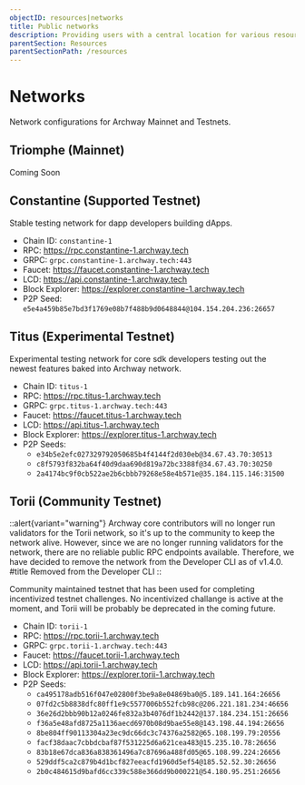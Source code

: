 ```yaml
---
objectID: resources|networks
title: Public networks
description: Providing users with a central location for various resources to help with connecting and interacting with the networks within the Archway ecosystem
parentSection: Resources
parentSectionPath: /resources
---
```


# Networks

Network configurations for Archway Mainnet and Testnets.

## Triomphe (Mainnet)

Coming Soon 

## Constantine (Supported Testnet)

Stable testing network for dapp developers building dApps.

- Chain ID: `constantine-1`
- RPC: https://rpc.constantine-1.archway.tech
- GRPC: `grpc.constantine-1.archway.tech:443`
- Faucet: https://faucet.constantine-1.archway.tech
- LCD: https://api.constantine-1.archway.tech
- Block Explorer: https://explorer.constantine-1.archway.tech
- P2P Seed: `e5e4a459b85e7bd3f1769e08b7f488b9d0648844@104.154.204.236:26657`


## Titus (Experimental Testnet)

Experimental testing network for core sdk developers testing out the newest features baked into Archway network.

- Chain ID: `titus-1`
- RPC: https://rpc.titus-1.archway.tech
- GRPC: `grpc.titus-1.archway.tech:443`
- Faucet: https://faucet.titus-1.archway.tech
- LCD: https://api.titus-1.archway.tech
- Block Explorer: https://explorer.titus-1.archway.tech
- P2P Seeds:
    - `e34b5e2efc027329792050685b4f4144f2d030eb@34.67.43.70:30513`
    - `c8f5793f832ba64f40d9daa690d819a72bc3388f@34.67.43.70:30250`
    - `2a4174bc9f0cb522ae2b6cbbb79268e58e4b571e@35.184.115.146:31500`


## Torii (Community Testnet)

::alert{variant="warning"}
Archway core contributors will no longer run validators for the Torii network, so it's up to the community to keep the network alive. However, since we are no longer running validators for the network, there are no reliable public RPC endpoints available. Therefore, we have decided to remove the network from the Developer CLI as of v1.4.0.
#title
Removed from the Developer CLI
::

Community maintained testnet that has been used for completing incentivized testnet challenges. No incentivized challange is active at the moment, and Torii will be probably be deprecated in the coming future.

- Chain ID: `torii-1`
- RPC: https://rpc.torii-1.archway.tech
- GRPC: `grpc.torii-1.archway.tech:443`
- Faucet: https://faucet.torii-1.archway.tech
- LCD: https://api.torii-1.archway.tech
- Block Explorer: https://explorer.torii-1.archway.tech
- P2P Seeds: 
    - `ca495178adb516f047e02800f3be9a8e04869ba0@5.189.141.164:26656` 
    - `07fd2c5b8838dfc80ff1e9c5577006b552fcb98c@206.221.181.234:46656` 
    - `36e26d2bbb90b12a0246fe832a3b4076df1b2442@137.184.234.151:26656` 
    - `f36a5e48afd8725a1136aecd6970b08d9bae55e8@143.198.44.194:26656` 
    - `8be804ff90113304a23ec9dc66dc3c74376a2582@65.108.199.79:20556` 
    - `facf38daac7cbbdcbaf87f531225d6a621cea483@15.235.10.78:26656` 
    - `83b18e67dca836a838361496a7c87696a488fd05@65.108.99.224:26656` 
    - `529ddf5ca2c879b4d1bcf827eeacfd1960d5ef54@185.52.52.30:26656` 
    - `2b0c484615d9bafd6cc339c588e366dd9b000221@54.180.95.251:26656`
